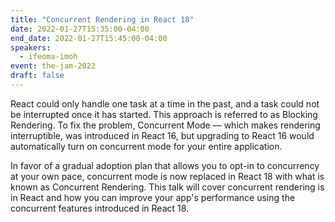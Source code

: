 ```yaml
---
title: "Concurrent Rendering in React 18"
date: 2022-01-27T15:35:00-04:00
end_date: 2022-01-27T15:45:00-04:00
speakers:
  - ifeoma-imoh
event: the-jam-2022
draft: false
---
```


React could only handle one task at a time in the past, and a task could not be interrupted once it has started. This approach is referred to as Blocking Rendering. To fix the problem, Concurrent Mode — which makes rendering interruptible, was introduced in React 16, but upgrading to React 16 would automatically turn on concurrent mode for your entire application.

In favor of a gradual adoption plan that allows you to opt-in to concurrency at your own pace, concurrent mode is now replaced in React 18 with what is known as Concurrent Rendering. This talk will cover concurrent rendering is in React and how you can improve your app's performance using the concurrent features introduced in React 18.
